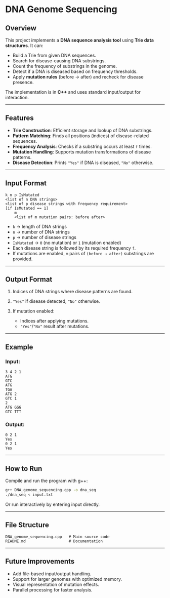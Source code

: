 # DNA Genome Sequencing

## Overview

This project implements a **DNA sequence analysis tool** using **Trie data structures**.
It can:

* Build a Trie from given DNA sequences.
* Search for disease-causing DNA substrings.
* Count the frequency of substrings in the genome.
* Detect if a DNA is diseased based on frequency thresholds.
* Apply **mutation rules** (before → after) and recheck for disease presence.

The implementation is in **C++** and uses standard input/output for interaction.

---

## Features

* **Trie Construction**: Efficient storage and lookup of DNA substrings.
* **Pattern Matching**: Finds all positions (indices) of disease-related sequences.
* **Frequency Analysis**: Checks if a substring occurs at least `f` times.
* **Mutation Handling**: Supports mutation transformations of disease patterns.
* **Disease Detection**: Prints `"Yes"` if DNA is diseased, `"No"` otherwise.

---

## Input Format

```
k n p IsMutated
<list of n DNA strings>
<list of p disease strings with frequency requirement>
[if IsMutated == 1]
    m
    <list of m mutation pairs: before after>
```

* `k` → length of DNA strings
* `n` → number of DNA strings
* `p` → number of disease strings
* `IsMutated` → `0` (no mutation) or `1` (mutation enabled)
* Each disease string is followed by its required frequency `f`.
* If mutations are enabled, `m` pairs of `(before → after)` substrings are provided.

---

## Output Format

1. Indices of DNA strings where disease patterns are found.
2. `"Yes"` if disease detected, `"No"` otherwise.
3. If mutation enabled:

   * Indices after applying mutations.
   * `"Yes"`/`"No"` result after mutations.

---

## Example

### Input:

```
3 4 2 1
ATG
GTC
ATG
TGA
ATG 2
GTC 1
2
ATG GGG
GTC TTT
```

### Output:

```
0 2 1 
Yes
0 2 1 
Yes
```

---

## How to Run

Compile and run the program with g++:

```bash
g++ DNA_genome_sequencing.cpp -o dna_seq
./dna_seq < input.txt
```

Or run interactively by entering input directly.

---

## File Structure

```
DNA_genome_sequencing.cpp   # Main source code
README.md                   # Documentation
```

---

## Future Improvements

* Add file-based input/output handling.
* Support for larger genomes with optimized memory.
* Visual representation of mutation effects.
* Parallel processing for faster analysis.

